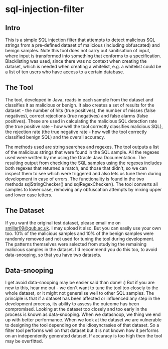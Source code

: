 # sql-injection-filter

Intro
-----
This is a simple SQL injection filter that attempts to detect malicious SQL strings from a pre-defined dataset of malicious (including obfuscated) and benign samples.  Note this tool does not carry out sanitisation of input, where input is transformed into something that conforms to a specification.  Blacklisting was used, since there was no context when creating the dataset, which is needed when creating a whitelist, e.g. a whitelist could be a list of ten users who have access to a certain database.

The Tool
--------
The tool, developed in Java, reads in each sample from the dataset and classifies it as malicious or benign.  It also creates a set of results for the dataset - the number of hits (true positives), the number of misses (false negatives), correct rejections (true negatives) and false alarms (false positives).  These are used in calculating the malicious SQL detection rate (the true positive rate - how well the tool correctly classifies malicious SQL), the rejection rate (the true negative rate - how well the tool correctly classified benign SQL) and the overall accuracy.

The methods used are string searches and regexes.  The tool outputs a list of the malicious strings that were found in the SQL sample.  All the regexes used were written by me using the Oracle Java Documentation.  The resulting output from checking the SQL samples using the regexes includes both regexes that returned a match, and those that didn't, so we can inspect them to see which were triggered and also lets us tune them during development in case of errors.  The functionality is found in the two methods sqlStringChecker() and sqlRegexChecker().  The tool converts all samples to lower case, removing any obfuscation attempts by mixing upper and lower case letters.

The Dataset
-----------
If you want the original test dataset, please email me on smillar09@qub.ac.uk.  I may upload it also.  But you can easily use your own too.  10% of the malicious samples and 10% of the benign samples were randomly removed and not used for tuning the tool during development.  The patterns themselves were selected from studying the remaining malicious samples in the dataset.  I'd recommend you do this too, to avoid data-snooping, so that you have two datasets.  

Data-snooping
-------------
I get avoid data-snooping may be easier said than done! :) But if you are new to this, hear me out - we don't want to tune the tool too closely to the whole dataset, or it might not generalise well to other SQL samples.  The principle is that if a dataset has been affected or influenced any step in the development process, its ability to assess the outcome has been compromised.  Looking at the dataset too closely and too early in the process is known as data-snooping.  When we datasnoop, we thing we end up with better performance.  When we look at the dataset we are vulnerable to designing the tool depending on the idiosyncrasies of that dataset. So a filter tool performs well on that dataset but it is not known how it performs on an independently generated dataset.  If accuracy is too high then the tool may be overfitted.

